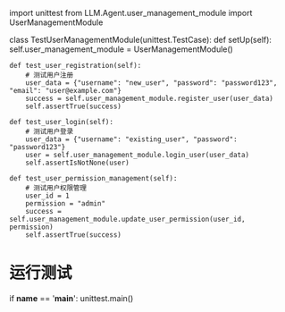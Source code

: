 import unittest
from LLM.Agent.user_management_module import UserManagementModule

class TestUserManagementModule(unittest.TestCase):
    def setUp(self):
        self.user_management_module = UserManagementModule()

    def test_user_registration(self):
        # 测试用户注册
        user_data = {"username": "new_user", "password": "password123", "email": "user@example.com"}
        success = self.user_management_module.register_user(user_data)
        self.assertTrue(success)

    def test_user_login(self):
        # 测试用户登录
        user_data = {"username": "existing_user", "password": "password123"}
        user = self.user_management_module.login_user(user_data)
        self.assertIsNotNone(user)

    def test_user_permission_management(self):
        # 测试用户权限管理
        user_id = 1
        permission = "admin"
        success = self.user_management_module.update_user_permission(user_id, permission)
        self.assertTrue(success)

# 运行测试
if __name__ == '__main__':
    unittest.main()